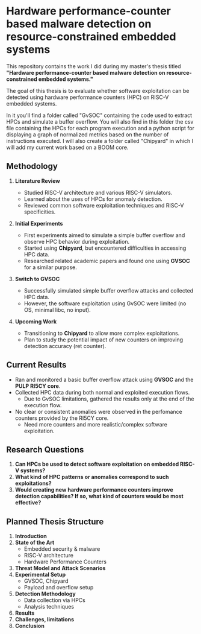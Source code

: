 # Hardware performance-counter based malware detection on resource-constrained embedded systems

This repository contains the work I did during my master's thesis titled **"Hardware performance-counter based malware detection on resource-constrained embedded systems."**

The goal of this thesis is to evaluate whether software exploitation can be detected using hardware performance counters (HPC) on RISC-V embedded systems.

In it you'll find a folder called "GvSOC" containing the code used to extract HPCs and simulate a buffer overflow. You will also find in this folder the csv file containing the HPCs for each program execution and a python script for displaying a graph of normalized metrics based on the number of instructions executed. I will also create a folder called "Chipyard" in which I will add my current work based on a BOOM core.

## Methodology 

1. **Literature Review**
   - Studied RISC-V architecture and various RISC-V simulators.
   - Learned about the uses of HPCs for anomaly detection.
   - Reviewed common software exploitation techniques and RISC-V specificities.

2. **Initial Experiments**
   - First experiments aimed to simulate a simple buffer overflow and observe HPC behavior during exploitation.
   - Started using **Chipyard**, but encountered difficulties in accessing HPC data.
   - Researched related academic papers and found one using **GVSOC** for a similar purpose.

3. **Switch to GVSOC**
   - Successfully simulated simple buffer overflow attacks and collected HPC data.
   - However, the software exploitation using GvSOC were limited (no OS, minimal libc, no input).

4. **Upcoming Work**
   - Transitioning to **Chipyard** to allow more complex exploitations.
   - Plan to study the potential impact of new counters on improving detection accuracy (ret counter).

## Current Results

- Ran and monitored a basic buffer overflow attack using **GVSOC** and the **PULP RI5CY core**.
- Collected HPC data during both normal and exploited execution flows.
    - Due to GvSOC limitations, gathered the results only at the end of the execution flow.
- No clear or consistent anomalies were observed in the perfomance counters provided by the RI5CY core.
    - Need more counters and more realistic/complex software exploitation.

## Research Questions

1. **Can HPCs be used to detect software exploitation on embedded RISC-V systems?**
2. **What kind of HPC patterns or anomalies correspond to such exploitations?**
3. **Would creating new hardware performance counters improve detection capabilities? If so, what kind of counters would be most effective?**

## Planned Thesis Structure

1. **Introduction**
2. **State of the Art**
   - Embedded security & malware
   - RISC-V architecture
   - Hardware Performance Counters
3. **Threat Model and Attack Scenarios**
4. **Experimental Setup**
   - GVSOC, Chipyard
   - Payload and overflow setup
5. **Detection Methodology**
   - Data collection via HPCs
   - Analysis techniques
6. **Results**
7. **Challenges, limitations**
8. **Conclusion**


